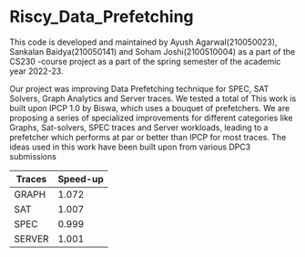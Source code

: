 # Riscy_Data_Prefetching

This code is developed and maintained by Ayush Agarwal(210050023), Sankalan Baidya(210050141) and Soham Joshi(2100510004) as a part of the CS230 -course project as a part of the spring semester of the academic year 2022-23.

Our project was improving Data Prefetching technique for SPEC, SAT Solvers, Graph Analytics and Server traces. We tested a total of 
This work is built upon IPCP 1.0 by Biswa, which uses a bouquet of prefetchers. We are proposing a series of specialized improvements for different categories like Graphs, Sat-solvers, SPEC traces and Server workloads, leading to a prefetcher which performs at par or better than IPCP for most traces. The ideas used in this work have been built upon from various DPC3 submissions

| Traces  | Speed-up |
|---------|----------|
| GRAPH   | 1.072    |
| SAT     | 1.007    |
| SPEC    | 0.999    |
| SERVER  | 1.001    |

